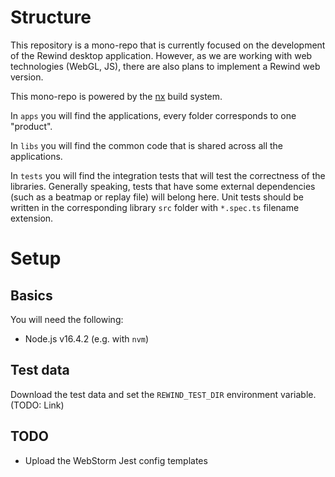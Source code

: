 Structure
===

This repository is a mono-repo that is currently focused on the development of the Rewind desktop application. However,
as we are working with web technologies (WebGL, JS), there are also plans to implement a Rewind web version.

This mono-repo is powered by the [nx](https://nx.dev/) build system.

In `apps` you will find the applications, every folder corresponds to one "product".

In `libs` you will find the common code that is shared across all the applications.

In `tests` you will find the integration tests that will test the correctness of the libraries. Generally speaking,
tests that have some external dependencies (such as a beatmap or replay file) will belong here. Unit tests should be
written in the corresponding library `src` folder with `*.spec.ts` filename extension.


Setup
===
Basics
---

You will need the following:

* Node.js v16.4.2 (e.g. with `nvm`)

Test data
---

Download the test data and set the `REWIND_TEST_DIR` environment variable. (TODO: Link)

TODO
---

* Upload the WebStorm Jest config templates


